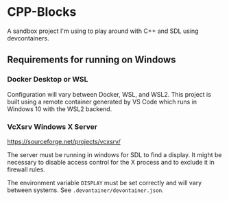 # CPP-Blocks

A sandbox project I'm using to play around with C++ and SDL using devcontainers.

## Requirements for running on Windows

### Docker Desktop or WSL

Configuration will vary between Docker, WSL, and WSL2. This project is built using a remote container generated by VS Code which runs in Windows 10 with the WSL2 backend.

### VcXsrv Windows X Server

https://sourceforge.net/projects/vcxsrv/

The server must be running in windows for SDL to find a display. It might be necessary to disable access control for the X process and to exclude it in firewall rules.

The environment variable `DISPLAY` must be set correctly and will vary between systems. See `.devontainer/devontainer.json`.
